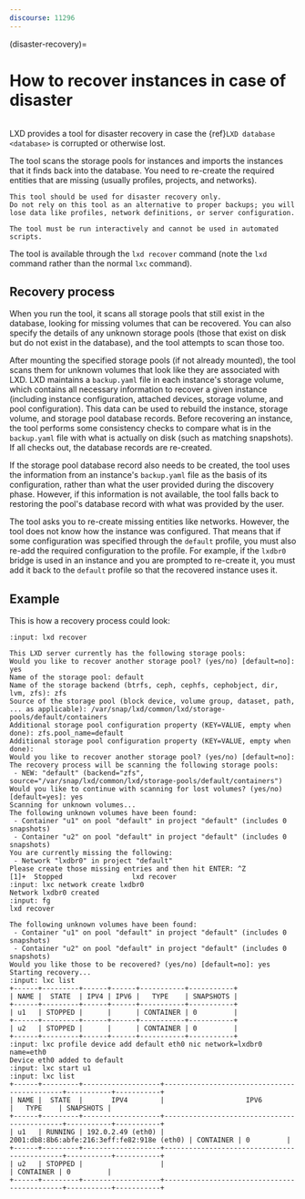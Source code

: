 ```yaml
---
discourse: 11296
---
```


(disaster-recovery)=
# How to recover instances in case of disaster

```{youtube} https://youtu.be/IFOZpAxckPo?t=796
```

LXD provides a tool for disaster recovery in case the {ref}`LXD database <database>` is corrupted or otherwise lost.

The tool scans the storage pools for instances and imports the instances that it finds back into the database.
You need to re-create the required entities that are missing (usually profiles, projects, and networks).

```{important}
This tool should be used for disaster recovery only.
Do not rely on this tool as an alternative to proper backups; you will lose data like profiles, network definitions, or server configuration.

The tool must be run interactively and cannot be used in automated scripts.
```

The tool is available through the `lxd recover` command (note the `lxd` command rather than the normal `lxc` command).

## Recovery process

When you run the tool, it scans all storage pools that still exist in the database, looking for missing volumes that can be recovered.
You can also specify the details of any unknown storage pools (those that exist on disk but do not exist in the database), and the tool attempts to scan those too.

After mounting the specified storage pools (if not already mounted), the tool scans them for unknown volumes that look like they are associated with LXD.
LXD maintains a `backup.yaml` file in each instance's storage volume, which contains all necessary information to recover a given instance (including instance configuration, attached devices, storage volume, and pool configuration).
This data can be used to rebuild the instance, storage volume, and storage pool database records.
Before recovering an instance, the tool performs some consistency checks to compare what is in the `backup.yaml` file with what is actually on disk (such as matching snapshots).
If all checks out, the database records are re-created.

If the storage pool database record also needs to be created, the tool uses the information from an instance's `backup.yaml` file as the basis of its configuration, rather than what the user provided during the discovery phase.
However, if this information is not available, the tool falls back to restoring the pool's database record with what was provided by the user.

The tool asks you to re-create missing entities like networks.
However, the tool does not know how the instance was configured.
That means that if some configuration was specified through the `default` profile, you must also re-add the required configuration to the profile.
For example, if the `lxdbr0` bridge is used in an instance and you are prompted to re-create it, you must add it back to the `default` profile so that the recovered instance uses it.

## Example

This is how a recovery process could look:

```{terminal}
:input: lxd recover

This LXD server currently has the following storage pools:
Would you like to recover another storage pool? (yes/no) [default=no]: yes
Name of the storage pool: default
Name of the storage backend (btrfs, ceph, cephfs, cephobject, dir, lvm, zfs): zfs
Source of the storage pool (block device, volume group, dataset, path, ... as applicable): /var/snap/lxd/common/lxd/storage-pools/default/containers
Additional storage pool configuration property (KEY=VALUE, empty when done): zfs.pool_name=default
Additional storage pool configuration property (KEY=VALUE, empty when done):
Would you like to recover another storage pool? (yes/no) [default=no]:
The recovery process will be scanning the following storage pools:
 - NEW: "default" (backend="zfs", source="/var/snap/lxd/common/lxd/storage-pools/default/containers")
Would you like to continue with scanning for lost volumes? (yes/no) [default=yes]: yes
Scanning for unknown volumes...
The following unknown volumes have been found:
 - Container "u1" on pool "default" in project "default" (includes 0 snapshots)
 - Container "u2" on pool "default" in project "default" (includes 0 snapshots)
You are currently missing the following:
 - Network "lxdbr0" in project "default"
Please create those missing entries and then hit ENTER: ^Z
[1]+  Stopped                 lxd recover
:input: lxc network create lxdbr0
Network lxdbr0 created
:input: fg
lxd recover

The following unknown volumes have been found:
 - Container "u1" on pool "default" in project "default" (includes 0 snapshots)
 - Container "u2" on pool "default" in project "default" (includes 0 snapshots)
Would you like those to be recovered? (yes/no) [default=no]: yes
Starting recovery...
:input: lxc list
+------+---------+------+------+-----------+-----------+
| NAME |  STATE  | IPV4 | IPV6 |   TYPE    | SNAPSHOTS |
+------+---------+------+------+-----------+-----------+
| u1   | STOPPED |      |      | CONTAINER | 0         |
+------+---------+------+------+-----------+-----------+
| u2   | STOPPED |      |      | CONTAINER | 0         |
+------+---------+------+------+-----------+-----------+
:input: lxc profile device add default eth0 nic network=lxdbr0 name=eth0
Device eth0 added to default
:input: lxc start u1
:input: lxc list
+------+---------+-------------------+---------------------------------------------+-----------+-----------+
| NAME |  STATE  |       IPV4        |                    IPV6                     |   TYPE    | SNAPSHOTS |
+------+---------+-------------------+---------------------------------------------+-----------+-----------+
| u1   | RUNNING | 192.0.2.49 (eth0) | 2001:db8:8b6:abfe:216:3eff:fe82:918e (eth0) | CONTAINER | 0         |
+------+---------+-------------------+---------------------------------------------+-----------+-----------+
| u2   | STOPPED |                   |                                             | CONTAINER | 0         |
+------+---------+-------------------+---------------------------------------------+-----------+-----------+
```
